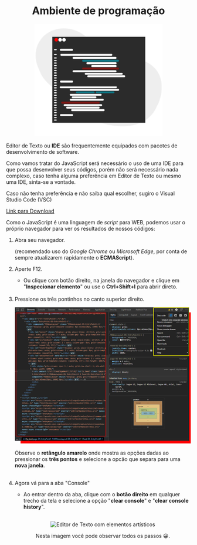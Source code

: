 <h1 align="center"> 
  Ambiente de programação
</h1>

<p align="center">
  <img alt="Editor de Texto com elementos artísticos" src="../.github/IDE_Banner.png" width="350px"/>
  <p>Editor de Texto ou <b>IDE</b> são frequentemente equipados com pacotes de desenvolvimento de software.</p>
</p>

<p>Como vamos tratar do JavaScript será necessário o uso de uma IDE para que possa desenvolver seus códigos, porém não será necessário nada complexo, caso tenha alguma preferência em Editor de Texto ou mesmo uma IDE, sinta-se a vontade.</p>

<p>Caso não tenha preferência e não saiba qual escolher, sugiro o Visual Studio Code (VSC)</p>

[Link para Download](https://code.visualstudio.com/)

Como o JavaScript é uma linguagem de <i>script</i> para WEB, podemos usar o próprio navegador para ver os resultados de nossos códigos:

<ol>
  <li> Abra seu navegador.</li>

(recomendado uso do *Google Chrome* ou *Microsoft Edge*, por conta de sempre atualizarem rapidamente o **ECMAScript**).
<br>
<li> Aperte F12.</li>
 
 - Ou clique com botão direito, na janela do navegador e clique em "**Inspecionar elemento**" ou use o **Ctrl+Shift+I** para abrir direto.
<br>
<li> Pressione os três pontinhos no canto superior direito.</li>

<p align="center">
  <img alt="Editor de Texto com elementos artísticos" src="../.github/Ambiente_8.png" width="550px"/>
</p>

Observe o **retângulo amarelo** onde mostra as opções dadas ao pressionar os **três pontos** e selecione a opcão que separa para uma **nova janela**.

<br>
<li> Agora vá para a aba "Console"</li>

  - Ao entrar dentro da aba, clique com o **botão direito** em qualquer trecho da tela e selecione a opção "**clear console**" e "**clear console history**".
<br>
  <p align="center">
  <img alt="Editor de Texto com elementos artísticos" src="../.github/AmbienteGIF.gif" width="750px"/>
  <p align="center">Nesta imagem você pode observar todos os passos 😀.</p>
</p>
</ol>

